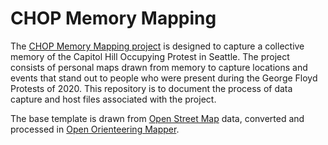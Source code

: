 # CHOP Memory Mapping
The [CHOP Memory Mapping project](https://chopmemorymaps.tumblr.com/) is designed to capture a collective memory of the Capitol Hill Occupying Protest in Seattle. The project consists of personal maps drawn from memory to capture locations and events that stand out to people who were present during the George Floyd Protests of 2020. This repository is to document the process of data capture and host files associated with the project.

The base template is drawn from [Open Street Map](https://www.openstreetmap.org/) data, converted and processed in [Open Orienteering Mapper](https://github.com/OpenOrienteering/mapper).
